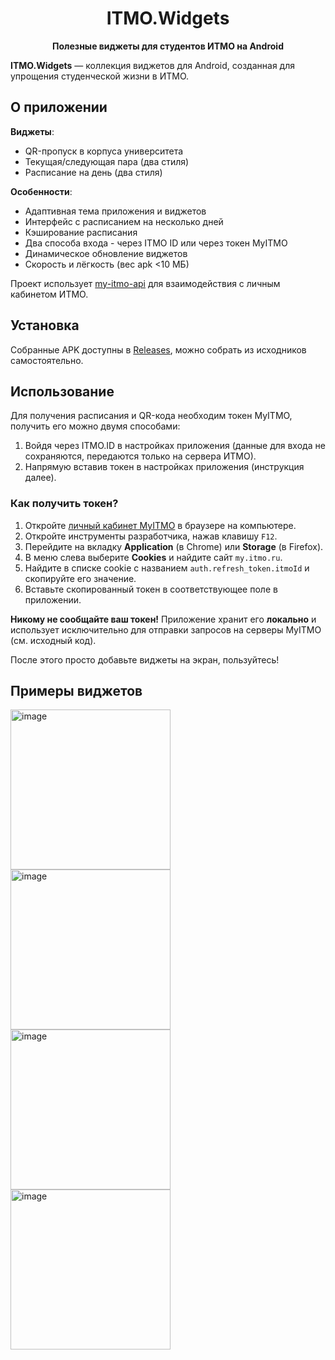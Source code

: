 <h1 align="center">ITMO.Widgets</h1>

<p align="center">
  <strong>Полезные виджеты для студентов ИТМО на Android</strong>
</p>

**ITMO.Widgets** — коллекция виджетов для Android, созданная для упрощения студенческой жизни в ИТМО.

## О приложении 

**Виджеты**:
 - QR-пропуск в корпуса университета
 - Текущая/следующая пара (два стиля)
 - Расписание на день (два стиля)

**Особенности**:
 - Адаптивная тема приложения и виджетов
 - Интерфейс с расписанием на несколько дней
 - Кэширование расписания
 - Два способа входа - через ITMO ID или через токен MyITMO
 - Динамическое обновление виджетов
 - Скорость и лёгкость (вес apk <10 МБ)

Проект использует [my-itmo-api](https://github.com/alllexey123/my-itmo-api) для взаимодействия с личным кабинетом ИТМО.

## Установка

Собранные APK доступны в [Releases](https://github.com/alllexey123/ITMO.Widgets/releases), можно собрать из исходников самостоятельно.

## Использование

Для получения расписания и QR-кода необходим токен MyITMO, получить его можно двумя способами:
1. Войдя через ITMO.ID в настройках приложения (данные для входа не сохраняются, передаются только на сервера ИТМО).
2. Напрямую вставив токен в настройках приложения (инструкция далее).

### Как получить токен?

1.  Откройте [личный кабинет MyITMO](https://my.itmo.ru/) в браузере на компьютере.
2.  Откройте инструменты разработчика, нажав клавишу `F12`.
3.  Перейдите на вкладку **Application** (в Chrome) или **Storage** (в Firefox).
4.  В меню слева выберите **Cookies** и найдите сайт `my.itmo.ru`.
5.  Найдите в списке cookie с названием `auth.refresh_token.itmoId` и скопируйте его значение.
6.  Вставьте скопированный токен в соответствующее поле в приложении.

**Никому не сообщайте ваш токен!** Приложение хранит его **локально** и использует исключительно для отправки запросов на серверы MyITMO (см. исходный код).


После этого просто добавьте виджеты на экран, пользуйтесь!
## Примеры виджетов

<p>
  <img height="256" alt="image" src="https://github.com/user-attachments/assets/c8521157-dfc6-4cdf-95ea-b215e722a647" />
  <img height="256" alt="image" src="https://github.com/user-attachments/assets/99109bab-a5c1-4018-bd2e-fb36ca6e738b" />
  <img height="256" alt="image" src="https://github.com/user-attachments/assets/447de56c-d6d3-41bb-9897-c2145aa3ccc6" />
  <img height="256" alt="image" src="https://github.com/user-attachments/assets/fe290ce8-13e9-4372-8304-9845b7bfc783" />
</p>
